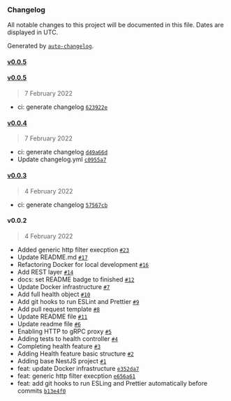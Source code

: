### Changelog

All notable changes to this project will be documented in this file. Dates are displayed in UTC.

Generated by [`auto-changelog`](https://github.com/CookPete/auto-changelog).

#### [v0.0.5](https://github.com/madeiramadeirabr/nest-service-template/compare/v0.0.5...v0.0.5)

#### [v0.0.5](https://github.com/madeiramadeirabr/nest-service-template/compare/v0.0.4...v0.0.5)

> 7 February 2022

- ci: generate changelog [`623922e`](https://github.com/madeiramadeirabr/nest-service-template/commit/623922e7448f5f6c75418d873567677d73f55b26)

#### [v0.0.4](https://github.com/madeiramadeirabr/nest-service-template/compare/v0.0.3...v0.0.4)

> 7 February 2022

- ci: generate changelog [`d49a66d`](https://github.com/madeiramadeirabr/nest-service-template/commit/d49a66d06aa6f70e4ceb07c5c5b63d2b9e4ddfc6)
- Update changelog.yml [`c0955a7`](https://github.com/madeiramadeirabr/nest-service-template/commit/c0955a7ba7f8328a91287f15c34f3e0a39d479ac)

#### [v0.0.3](https://github.com/madeiramadeirabr/nest-service-template/compare/v0.0.2...v0.0.3)

> 4 February 2022

- ci: generate changelog [`57567cb`](https://github.com/madeiramadeirabr/nest-service-template/commit/57567cbd6354ab67af21a1dc6551e00978682afb)

#### v0.0.2

> 4 February 2022

- Added generic http filter execption [`#23`](https://github.com/madeiramadeirabr/nest-service-template/pull/23)
- Update README.md [`#17`](https://github.com/madeiramadeirabr/nest-service-template/pull/17)
- Refactoring Docker for local development [`#16`](https://github.com/madeiramadeirabr/nest-service-template/pull/16)
- Add REST layer [`#14`](https://github.com/madeiramadeirabr/nest-service-template/pull/14)
- docs: set README badge to finished [`#12`](https://github.com/madeiramadeirabr/nest-service-template/pull/12)
- Update Docker infrastructure [`#7`](https://github.com/madeiramadeirabr/nest-service-template/pull/7)
- Add full health object [`#10`](https://github.com/madeiramadeirabr/nest-service-template/pull/10)
- Add git hooks to run ESLint and Prettier [`#9`](https://github.com/madeiramadeirabr/nest-service-template/pull/9)
- Add pull request template [`#8`](https://github.com/madeiramadeirabr/nest-service-template/pull/8)
- Update README file [`#11`](https://github.com/madeiramadeirabr/nest-service-template/pull/11)
- Update readme file [`#6`](https://github.com/madeiramadeirabr/nest-service-template/pull/6)
- Enabling HTTP to gRPC proxy [`#5`](https://github.com/madeiramadeirabr/nest-service-template/pull/5)
- Adding tests to health controller [`#4`](https://github.com/madeiramadeirabr/nest-service-template/pull/4)
- Completing health feature [`#3`](https://github.com/madeiramadeirabr/nest-service-template/pull/3)
- Adding Health feature basic structure [`#2`](https://github.com/madeiramadeirabr/nest-service-template/pull/2)
- Adding base NestJS project [`#1`](https://github.com/madeiramadeirabr/nest-service-template/pull/1)
- feat: update Docker infrastructure [`e352da7`](https://github.com/madeiramadeirabr/nest-service-template/commit/e352da7e89430f6e2813c99f0099c9234c77f144)
- feat: generic http filter execption [`e656a61`](https://github.com/madeiramadeirabr/nest-service-template/commit/e656a613ae4b62ada89c18ae56ad11c93d0bdeb3)
- feat: add git hooks to run ESLing and Prettier automatically before commits [`b13e4f0`](https://github.com/madeiramadeirabr/nest-service-template/commit/b13e4f092140d07e8bb479cb8f79b4774d049ab8)

